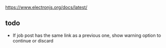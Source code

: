 https://www.electronjs.org/docs/latest/

## todo
- If job post has the same link as a previous one, show warning option to continue or discard